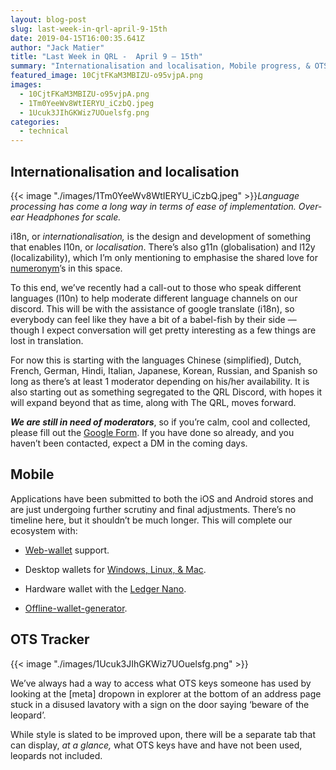 ```yaml
---
layout: blog-post
slug: last-week-in-qrl-april-9-15th
date: 2019-04-15T16:00:35.641Z
author: "Jack Matier"
title: "Last Week in QRL -  April 9 — 15th"
summary: "Internationalisation and localisation, Mobile progress, & OTS tracking"
featured_image: 10CjtFKaM3MBIZU-o95vjpA.png
images:
  - 10CjtFKaM3MBIZU-o95vjpA.png
  - 1Tm0YeeWv8WtIERYU_iCzbQ.jpeg
  - 1Ucuk3JIhGKWiz7UOuelsfg.png
categories:
  - technical
---
```


## Internationalisation and localisation

{{< image "./images/1Tm0YeeWv8WtIERYU_iCzbQ.jpeg" >}}*Language processing has come a long way in terms of ease of implementation. Over-ear Headphones for scale.*

i18n, or *internationalisation,* is the design and development of something that enables l10n, or *localisation*. There’s also g11n (globalisation) and l12y (localizability), which I’m only mentioning to emphasise the shared love for [numeronym](https://en.wikipedia.org/wiki/Numeronym)’s in this space.

To this end, we’ve recently had a call-out to those who speak different languages (l10n) to help moderate different language channels on our discord. This will be with the assistance of google translate (i18n), so everybody can feel like they have a bit of a babel-fish by their side — though I expect conversation will get pretty interesting as a few things are lost in translation.

For now this is starting with the languages Chinese (simplified), Dutch, French, German, Hindi, Italian, Japanese, Korean, Russian, and Spanish so long as there’s at least 1 moderator depending on his/her availability. It is also starting out as something segregated to the QRL Discord, with hopes it will expand beyond that as time, along with The QRL, moves forward.

***We are still in need of moderators***, so if you’re calm, cool and collected, please fill out the [Google Form](https://docs.google.com/forms/d/e/1FAIpQLSc4ba7nrxTMn2jYZKdSdAURs04XnvVQv1TO8PmA3om-PMFiNQ/viewform). If you have done so already, and you haven’t been contacted, expect a DM in the coming days.

## Mobile

Applications have been submitted to both the iOS and Android stores and are just undergoing further scrutiny and final adjustments. There’s no timeline here, but it shouldn’t be much longer. This will complete our ecosystem with:

* [Web-wallet](https://wallet.theqrl.org) support.

* Desktop wallets for [Windows, Linux, & Mac](https://github.com/theQRL/qrl-wallet/releases).

* Hardware wallet with the [Ledger Nano](https://support.ledger.com/hc/en-us/articles/360019184453).

* [Offline-wallet-generator](https://github.com/theQRL/offline-wallet-generator/releases).

## OTS Tracker

{{< image "./images/1Ucuk3JIhGKWiz7UOuelsfg.png" >}}

We’ve always had a way to access what OTS keys someone has used by looking at the [meta] dropown in explorer at the bottom of an address page stuck in a disused lavatory with a sign on the door saying ‘beware of the leopard’.

While style is slated to be improved upon, there will be a separate tab that can display, *at a glance,* what OTS keys have and have not been used, leopards not included.